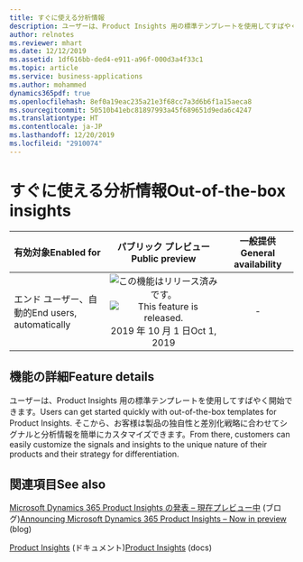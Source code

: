 ```yaml
---
title: すぐに使える分析情報
description: ユーザーは、Product Insights 用の標準テンプレートを使用してすばやく開始できます。 そこから、お客様は製品の独自性と差別化戦略に合わせてシグナルと分析情報を簡単にカスタマイズできます。
author: relnotes
ms.reviewer: mhart
ms.date: 12/12/2019
ms.assetid: 1df616bb-ded4-e911-a96f-000d3a4f33c1
ms.topic: article
ms.service: business-applications
ms.author: mohammed
dynamics365pdf: true
ms.openlocfilehash: 8ef0a19eac235a21e3f68cc7a3d6b6f1a15aeca8
ms.sourcegitcommit: 50510b41ebc81897993a45f689651d9eda6c4247
ms.translationtype: HT
ms.contentlocale: ja-JP
ms.lasthandoff: 12/20/2019
ms.locfileid: "2910074"
---
```

# <a name="out-of-the-box-insights"></a><span data-ttu-id="6c749-104">すぐに使える分析情報</span><span class="sxs-lookup"><span data-stu-id="6c749-104">Out-of-the-box insights</span></span>


| <span data-ttu-id="6c749-105">有効対象</span><span class="sxs-lookup"><span data-stu-id="6c749-105">Enabled for</span></span>    |  <span data-ttu-id="6c749-106">パブリック プレビュー</span><span class="sxs-lookup"><span data-stu-id="6c749-106">Public preview</span></span> | <span data-ttu-id="6c749-107">一般提供</span><span class="sxs-lookup"><span data-stu-id="6c749-107">General availability</span></span> | 
| ---------- | :----------: |:----------: |
|<span data-ttu-id="6c749-108">エンド ユーザー、自動的</span><span class="sxs-lookup"><span data-stu-id="6c749-108">End users, automatically</span></span>|<span data-ttu-id="6c749-109">![この機能はリリース済みです。](/dynamics365-release-plan/media/green-checkmark.png "この機能はリリース済みです。")</span><span class="sxs-lookup"><span data-stu-id="6c749-109">![This feature is released.](/dynamics365-release-plan/media/green-checkmark.png "This feature is released.")</span></span> <span data-ttu-id="6c749-110">2019 年 10 月 1 日</span><span class="sxs-lookup"><span data-stu-id="6c749-110">Oct 1, 2019</span></span>| -|






## <a name="feature-details"></a><span data-ttu-id="6c749-111">機能の詳細</span><span class="sxs-lookup"><span data-stu-id="6c749-111">Feature details</span></span>
<!--feature detail start -->
<span data-ttu-id="6c749-112">ユーザーは、Product Insights 用の標準テンプレートを使用してすばやく開始できます。</span><span class="sxs-lookup"><span data-stu-id="6c749-112">Users can get started quickly with out-of-the-box templates for Product Insights.</span></span> <span data-ttu-id="6c749-113">そこから、お客様は製品の独自性と差別化戦略に合わせてシグナルと分析情報を簡単にカスタマイズできます。</span><span class="sxs-lookup"><span data-stu-id="6c749-113">From there, customers can easily customize the signals and insights to the unique nature of their products and their strategy for differentiation.</span></span>
<!--feature detail end -->










## <a name="see-also"></a><span data-ttu-id="6c749-114">関連項目</span><span class="sxs-lookup"><span data-stu-id="6c749-114">See also</span></span>

<span data-ttu-id="6c749-115">[Microsoft Dynamics 365 Product Insights の発表 – 現在プレビュー中](https://cloudblogs.microsoft.com/dynamics365/bdm/2019/10/02/announcing-microsoft-dynamics-365-product-insights-now-in-preview/) (ブログ)</span><span class="sxs-lookup"><span data-stu-id="6c749-115">[Announcing Microsoft Dynamics 365 Product Insights – Now in preview](https://cloudblogs.microsoft.com/dynamics365/bdm/2019/10/02/announcing-microsoft-dynamics-365-product-insights-now-in-preview/) (blog)</span></span>

<span data-ttu-id="6c749-116">[Product Insights](https://docs.microsoft.com/dynamics365/product-insights/) (ドキュメント)</span><span class="sxs-lookup"><span data-stu-id="6c749-116">[Product Insights](https://docs.microsoft.com/dynamics365/product-insights/) (docs)</span></span>
